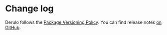 # Change log

Derulo follows the [Package Versioning Policy](https://pvp.haskell.org).
You can find release notes [on GitHub](https://github.com/tfausak/derulo/releases).
